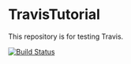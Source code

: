 # TravisTutorial
This repository is for testing Travis.

[![Build Status](https://travis-ci.org/solt9029/TravisTutorial.svg?branch=master)](https://travis-ci.org/solt9029/TravisTutorial)